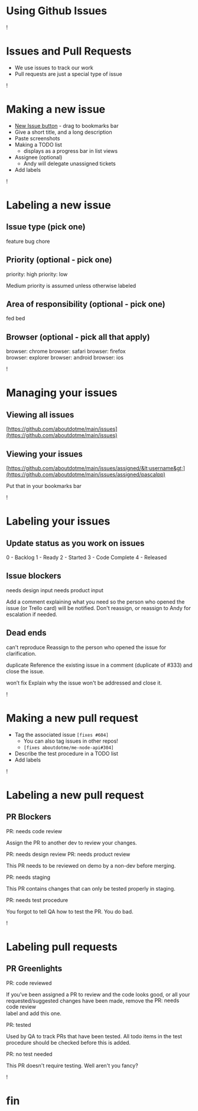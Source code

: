 # Using Github Issues

!

# Issues and Pull Requests

- We use issues to track our work
- Pull requests are just a special type of issue

!

# Making a new issue

- [New Issue button](https://github.com/aboutdotme/main/issues) - drag to bookmarks bar
- Give a short title, and a long description
- Paste screenshots
- Making a TODO list
	- displays as a progress bar in list views
- Assignee (optional)
	- Andy will delegate unassigned tickets
- Add labels

!

# Labeling a new issue

## Issue type (pick one)

<span class="label feature">feature</span> <span class="label bug">bug</span> <span class="label chore">chore</span>

## Priority (optional - pick one)

<span class="label priority-high">priority: high</span> <span class="label priority-low">priority: low</span>

Medium priority is assumed unless otherwise labeled

## Area of responsibility (optional - pick one)

<span class="label fed">fed</span> <span class="label bed">bed</span>

## Browser (optional - pick all that apply)

<span class="label browser">browser: chrome</span>
<span class="label browser">browser: safari</span>
<span class="label browser">browser: firefox</span><br>
<span class="label browser">browser: explorer</span>
<span class="label browser">browser: android</span>
<span class="label browser">browser: ios</span>

!

# Managing your issues

## Viewing all issues

[https://github.com/aboutdotme/main/issues](https://github.com/aboutdotme/main/issues)

## Viewing your issues

[https://github.com/aboutdotme/main/issues/assigned/&lt;username&gt;](https://github.com/aboutdotme/main/issues/assigned/pascalpp)

Put that in your bookmarks bar

!

# Labeling your issues

## Update status as you work on issues

<span class="label status">0 - Backlog</span>
<span class="label status">1 - Ready</span>
<span class="label status">2 - Started</span>
<span class="label status">3 - Code Complete</span>
<span class="label status">4 - Released</span>

## Issue blockers

<span class="label issue-blocker">needs design input</span>
<span class="label issue-blocker">needs product input</span>

Add a comment explaining what you need so the person who opened the issue (or Trello card) will be notified. Don't reassign, or reassign to Andy for escalation if needed.

## Dead ends

<span class="label issue-deadend">can't reproduce</span> Reassign to the person who opened the issue for clarification.

<span class="label issue-deadend">duplicate</span> Reference the existing issue in a comment (duplicate of #333) and close the issue.

<span class="label issue-deadend">won’t fix</span> Explain why the issue won't be addressed and close it.

!

# Making a new pull request

- Tag the associated issue `[fixes #604]`
	- You can also tag issues in other repos!
	- `[fixes aboutdotme/me-node-api#304]`
- Describe the test procedure in a TODO list
- Add labels

!

# Labeling a new pull request

## PR Blockers

<span class="label pr-blocker">PR: needs code review</span>

Assign the PR to another dev to review your changes.

<span class="label pr-blocker">PR: needs design review</span>
<span class="label pr-blocker">PR: needs product review</span>

This PR needs to be reviewed on demo by a non-dev before merging.

<span class="label pr-blocker">PR: needs staging</span>

This PR contains changes that can only be tested properly in staging.

<span class="label pr-blocker">PR: needs test procedure</span>

You forgot to tell QA how to test the PR. You do bad.

!

# Labeling pull requests

## PR Greenlights

<span class="label pr-greenlight">PR: code reviewed</span>

If you've been assigned a PR to review and the code looks good, or all your<br>requested/suggested changes have been made, remove the <span class="label pr-blocker" style="position:relative;top:-1px;">PR: needs code review</span><br>label and add this one.

<span class="label pr-greenlight">PR: tested</span>

Used by QA to track PRs that have been tested. All todo items in the test procedure should be checked before this is added.

<span class="label pr-greenlight">PR: no test needed</span>

This PR doesn't require testing. Well aren't you fancy?

!

# fin
